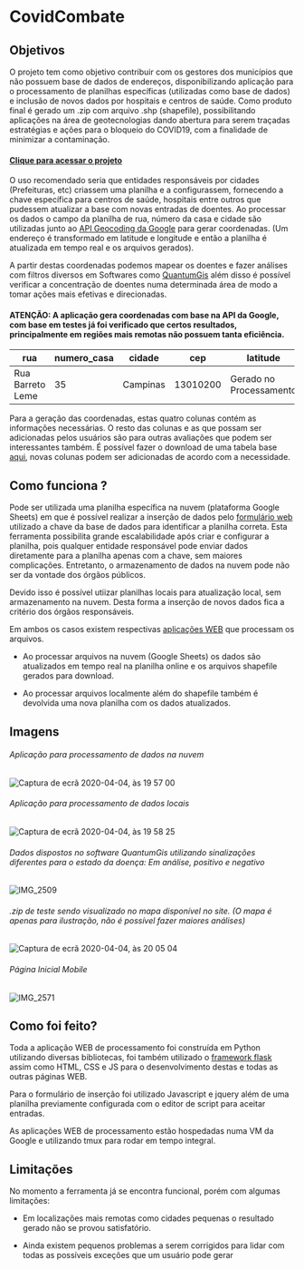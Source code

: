 # CovidCombate

## Objetivos
O projeto tem como objetivo contribuir com os gestores dos municípios que não possuem base de dados de endereços, disponibilizando aplicação para o processamento de planilhas específicas (utilizadas como base de dados) e inclusão de novos dados por hospitais e centros de saúde. Como produto final é gerado um .zip com arquivo .shp (shapefile), possibilitando  aplicações na área de geotecnologias dando abertura para serem traçadas estratégias e ações para o bloqueio do COVID19, com a finalidade de minimizar a contaminação.

#### [Clique para acessar o projeto](https://covidcombate.com.br)

O uso recomendado seria que entidades responsáveis por cidades (Prefeituras, etc) criassem uma planilha e a configurassem, fornecendo a chave específica para centros de saúde, hospitais entre outros que pudessem atualizar a base com novas entradas de doentes.
Ao processar os dados o campo da planilha de rua, número da casa e cidade são utilizadas junto ao [API Geocoding da Google](https://developers.google.com/maps/documentation/geocoding/intro) para gerar coordenadas. (Um endereço é transformado em latitude e longitude e então a planilha é atualizada em tempo real e os arquivos gerados). 

A partir destas coordenadas podemos mapear os doentes e fazer análises com filtros diversos em Softwares como [QuantumGis](https://qgis.org/en/site/) além disso é possível verificar a concentração de doentes numa determinada área de modo a tomar ações mais efetivas e direcionadas.

#### ATENÇÃO: A aplicação gera coordenadas com base na API da Google, com base em testes já foi verificado que certos resultados, principalmente em regiões mais remotas não possuem tanta eficiência.

| rua                 | numero_casa  |cidade       |cep|latitude       |longitude      |
| ------------------- | ------------ |------------ | ----|---------------|---------------|
|  Rua Barreto Leme   |  35          | Campinas    | 13010200 |Gerado no Processamento|Gerado no Processamento|

Para a geração das coordenadas, estas quatro colunas contém as informações necessárias. O resto das colunas e as que possam ser adicionadas pelos usuários são para outras avaliações que podem ser interessantes também. É possível fazer o download de  uma tabela base [aqui](https://covidcombate.com.br/escolhaprocessamento.html), novas colunas podem ser adicionadas de acordo com a necessidade.

## Como funciona ?
Pode ser utilizada uma planilha específica na nuvem (plataforma Google Sheets) em que é possível realizar a inserção de dados pelo [formulário web](https://covidcombate.com.br/avisoFormulario.html) utilizado a chave da base de dados para identificar a planilha correta. Esta ferramenta possibilita grande escalabilidade após criar e configurar a planilha, pois qualquer entidade responsável pode enviar dados diretamente para a planilha apenas com a chave, sem maiores complicações. Entretanto, o armazenamento de dados na nuvem pode não ser da vontade dos órgãos públicos.

Devido isso é possível utiizar planilhas locais para atualização local, sem armazenamento na nuvem. Desta forma a inserção de novos dados fica a critério dos órgãos responsáveis. 

Em ambos os casos existem respectivas [aplicações WEB](https://covidcombate.com.br/escolhaprocessamento.html) que processam os arquivos.

* Ao processar arquivos na nuvem (Google Sheets) os dados são atualizados em tempo real na planilha online e os arquivos shapefile gerados para download.

* Ao processar arquivos localmente além do shapefile também é devolvida uma nova planilha com os dados atualizados.

## Imagens

###### Aplicação para processamento de dados na nuvem
![Captura de ecrã 2020-04-04, às 19 57 00](https://user-images.githubusercontent.com/56345369/78459084-78b90580-76ae-11ea-9d59-d2b22d0a363b.png)

###### Aplicação para processamento de dados locais
![Captura de ecrã 2020-04-04, às 19 58 25](https://user-images.githubusercontent.com/56345369/78459115-ac942b00-76ae-11ea-8c8c-36e32d202aae.png)

###### Dados dispostos no software QuantumGis utilizando sinalizações diferentes para o estado da doença: Em análise, positivo e negativo
![IMG_2509](https://user-images.githubusercontent.com/56345369/78459169-17ddfd00-76af-11ea-93c2-420281d159a5.JPG)

###### .zip de teste sendo visualizado no mapa disponível no site. (O mapa é apenas para ilustração, não é possível fazer maiores análises)
![Captura de ecrã 2020-04-04, às 20 05 04](https://user-images.githubusercontent.com/56345369/78459263-bbc7a880-76af-11ea-90f4-4051979ff39f.png)

###### Página Inicial Mobile 
![IMG_2571](https://user-images.githubusercontent.com/56345369/78502951-998b6480-775b-11ea-94d2-ab2adab9133d.jpg)

## Como foi feito?

Toda a aplicação WEB de processamento foi construída em Python utilizando diversas bibliotecas, foi também utilizado o [framework flask](https://flask.palletsprojects.com/en/1.1.x/) assim como HTML, CSS e JS para o desenvolvimento destas e todas as outras páginas WEB.

Para o formulário de inserção foi utilizado Javascript e jquery além de uma planilha previamente configurada com o editor de script para aceitar entradas.

As aplicações WEB de processamento estão hospedadas numa VM da Google e utilizando tmux para rodar em tempo integral. 

## Limitações

No momento a ferramenta já se encontra funcional, porém com algumas limitações:

  * Em localizações mais remotas como cidades pequenas o resultado gerado não se provou satisfatório.
  
  * Ainda existem pequenos problemas a serem corrigidos para lidar com todas as possíveis exceções que um usuário pode gerar









